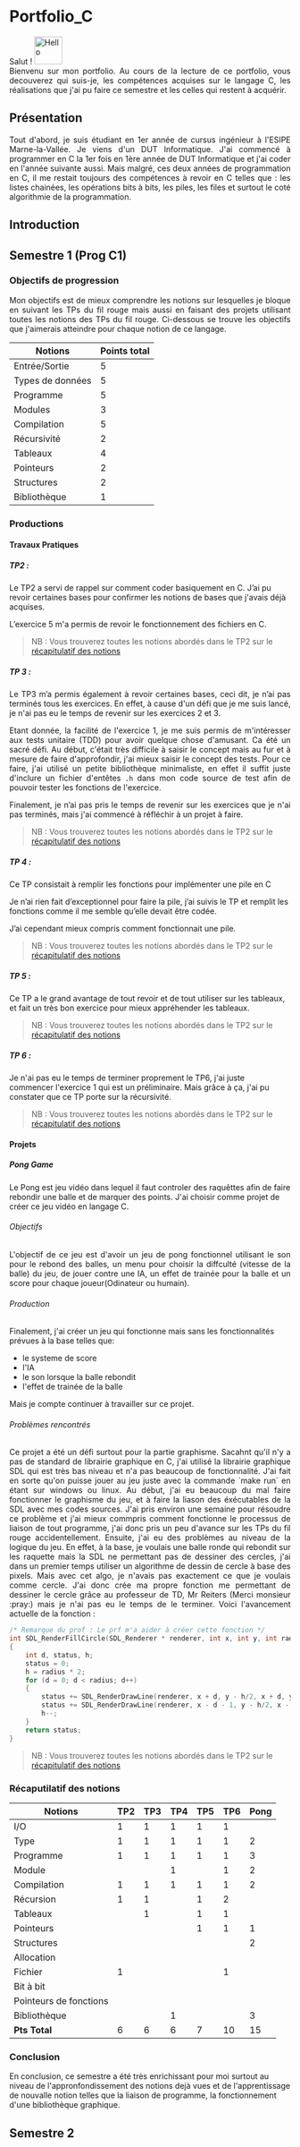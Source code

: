 # Portfolio_C

<div style="text-align: justify">
  Salut !  <img title="" src="https://raw.githubusercontent.com/MartinHeinz/MartinHeinz/master/wave.gif" alt="Hello" width="50" data-align="inline"> <br>
  Bienvenu sur mon portfolio. Au cours de la lecture de ce portfolio, vous decouverez qui suis-je, les compétences acquises sur le langage C, les réalisations que j'ai pu faire ce semestre et les celles qui restent à acquérir.
</div>

## Présentation

<div style="text-align: justify">
  Tout d'abord, je suis étudiant en 1er année de cursus ingénieur à l'ESIPE Marne-la-Vallée. 
  Je viens d'un DUT Informatique. J'ai commencé à programmer en C la 1er fois en 1ère année de DUT Informatique et j'ai coder en l'année suivante aussi. Mais malgré, ces deux années de programmation en C, il me restait toujours des compétences à revoir en C telles que : les listes chainées, les opérations bits à bits, les piles, les files et surtout le coté algorithmie de la programmation.
</div>

## Introduction

## Semestre 1 (Prog C1)

### Objectifs de progression

<div style="text-align: justify">
  Mon objectifs est de mieux comprendre les notions sur lesquelles je bloque en suivant les TPs du fil rouge mais aussi en faisant des projets utilisant toutes les notions des TPs du fil rouge. Ci-dessous se trouve les objectifs que j'aimerais atteindre pour chaque notion de ce langage.
</div>

| Notions          | Points total |
| ---------------- | ------------ |
| Entrée/Sortie    | 5            |
| Types de données | 5            |
| Programme        | 5            |
| Modules          | 3            |
| Compilation      | 5            |
| Récursivité      | 2            |
| Tableaux         | 4            |
| Pointeurs        | 2            |
| Structures       | 2            |
| Bibliothèque     | 1            |

### Productions

#### Travaux Pratiques

##### TP2 :

Le TP2 a servi de rappel sur comment coder basiquement en C. J’ai pu revoir certaines bases pour confirmer les notions de bases que j'avais déjà acquises.

L’exercice 5 m'a permis de revoir le fonctionnement des fichiers en C.

> NB : Vous trouverez toutes les notions abordés dans le TP2 sur le [récapitulatif des notions](#récaputilatif-des-notions)

##### TP 3 :

<div style="text-align: justify">
  Le TP3 m’a permis également à revoir certaines bases, ceci dit, je n’ai pas terminés tous les exercices. En effet, à cause d'un défi que je me suis lancé, je n'ai pas eu le temps de revenir sur les exercices 2 et 3.

  Etant donnée, la facilité de l'exercice 1, je me suis permis de m'intéresser aux tests unitaire (TDD)
  pour avoir quelque chose d'amusant. Ca été un sacré défi. Au début, c'était très difficile à saisir le concept mais au fur et à mesure de faire d'approfondir, j'ai mieux saisir le concept des tests.
  Pour ce faire, j'ai utilisé un petite bibliothèque minimaliste, en effet il suffit juste d'inclure un fichier d'entêtes `.h` dans mon code source de test afin de pouvoir tester les fonctions de l'exercice.

  Finalement, je n’ai pas pris le temps de revenir sur les exercices que je n'ai pas terminés, mais j'ai commencé à réfléchir à un projet à faire.

</div>

> NB : Vous trouverez toutes les notions abordés dans le TP2 sur le [récapitulatif des notions](#récaputilatif-des-notions)

##### TP 4 :

Ce TP consistait à remplir les fonctions pour implémenter une pile en C

Je n’ai rien fait d’exceptionnel pour faire la pile, j’ai suivis le TP et remplit les fonctions comme il me semble qu’elle devait être codée.

J’ai cependant mieux compris comment fonctionnait une pile.

> NB : Vous trouverez toutes les notions abordés dans le TP2 sur le [récapitulatif des notions](#récaputilatif-des-notions)

##### TP 5 :

Ce TP a le grand avantage de tout revoir et de tout utiliser sur les tableaux, et fait un très bon exercice pour mieux appréhender les tableaux.

> NB : Vous trouverez toutes les notions abordés dans le TP2 sur le [récapitulatif des notions](#récaputilatif-des-notions)

##### TP 6 :

Je n'ai pas eu le temps de terminer proprement le TP6, j'ai juste commencer l'exercice 1 qui est un préliminaire. Mais grâce à ça, j'ai pu constater que ce TP porte sur la récursivité.

> NB : Vous trouverez toutes les notions abordés dans le TP2 sur le [récapitulatif des notions](#récaputilatif-des-notions)

#### Projets

##### Pong Game

Le Pong est jeu vidéo dans lequel il faut controler des raquêttes afin de faire rebondir une balle et de marquer des points. J'ai choisir comme projet de créer ce jeu vidéo en langage C. 

###### Objectifs

<div style="text-align: justify">
  L'objectif de ce jeu est d'avoir un jeu de pong fonctionnel utilisant le son pour le rebond des balles, un menu pour choisir la diffculté (vitesse de la balle) du jeu, de jouer contre une IA, un effet de trainée pour la balle et un score pour chaque joueur(Odinateur ou humain).
</div>

###### Production

Finalement, j'ai créer un jeu qui fonctionne mais sans les fonctionnalités prévues à la base telles que:

- le systeme de score
- l'IA
- le son lorsque la balle rebondit
- l'effet de trainée de la balle

Mais je compte continuer à travailler sur ce projet.

###### Problèmes rencontrés

<div style="text-align: justify">
Ce projet a été un défi surtout pour la partie graphisme. Sacahnt qu'il n'y a pas de standard de librairie graphique en C, j'ai utilisé la librairie graphique SDL qui est très bas niveau et n'a pas beaucoup de fonctionnalité. J'ai fait en sorte qu'on puisse jouer au jeu juste avec la commande `make run` en étant sur windows ou linux. 
Au début, j'ai eu beaucoup du mal faire fonctionner le graphisme du jeu, et à faire la liason des éxécutables de la SDL avec mes codes sources. J'ai pris environ une semaine pour résoudre ce problème et j'ai mieux commpris comment fonctionne le processus de liaison de tout programme, j'ai donc pris un peu d'avance sur les TPs du fil rouge accidentellement. 
Ensuite, j'ai eu des problèmes au niveau de la logique du jeu. En effet, à la base, je voulais une balle ronde qui rebondit sur les raquette mais la SDL ne permettant pas de dessiner des cercles, j'ai dans un premier temps utiliser un algorithme de dessin de cercle à base des pixels. Mais avec cet algo, je n'avais pas exactement ce que je voulais comme cercle. J'ai donc crée ma propre fonction me permettant de dessiner le cercle grâce au professeur de TD, Mr Reiters (Merci monsieur :pray:) mais je n'ai pas eu le temps de le terminer. Voici l'avancement actuelle de la fonction : 
</div>

```c
/* Remarque du prof : Le prf m'a aider à créer cette fonction */
int SDL_RenderFillCircle(SDL_Renderer * renderer, int x, int y, int radius) 
{
    int d, status, h;
    status = 0;
    h = radius * 2;
    for (d = 0; d < radius; d++)
    {
        status += SDL_RenderDrawLine(renderer, x + d, y - h/2, x + d, y + h/2);
        status += SDL_RenderDrawLine(renderer, x - d - 1, y - h/2, x - d - 1, y + h/2);
        h--;
    }
    return status;
}
```

> NB : Vous trouverez toutes les notions abordés dans le TP2 sur le [récapitulatif des notions](#récaputilatif-des-notions)

### Récaputilatif des notions

| Notions                | TP2 | TP3 | TP4 | TP5 | TP6 | Pong |
| ---------------------- | --- | --- | --- | --- | --- | ---- |
| I/O                    | 1   | 1   | 1   | 1   | 1   |      |
| Type                   | 1   | 1   | 1   | 1   | 1   | 2    |
| Programme              | 1   | 1   | 1   | 1   | 1   | 3    |
| Module                 |     |     | 1   |     | 1   | 2    |
| Compilation            | 1   | 1   | 1   | 1   | 1   | 2    |
| Récursion              | 1   | 1   |     | 1   | 2   |      |
| Tableaux               |     | 1   |     | 1   | 1   |      |
| Pointeurs              |     |     |     | 1   | 1   | 1    |
| Structures             |     |     |     |     |     | 2    |
| Allocation             |     |     |     |     |     |      |
| Fichier                | 1   |     |     |     | 1   |      |
| Bit à bit              |     |     |     |     |     |      |
| Pointeurs de fonctions |     |     |     |     |     |      |
| Bibliothèque           |     |     | 1   |     |     | 3    |
| **Pts Total**          | 6   | 6   | 6   | 7   | 10  | 15   |

### Conclusion

En conclusion, ce semestre a été très enrichissant pour moi surtout au niveau de l'appronfondissement des notions dejà vues et de l'apprentissage de nouvalle notion telles que la liaison de programme, la fonctionnement d'une bibliothèque graphique. 

## Semestre 2 
<!-- Ajouter les remarques dans le rapport ... -->